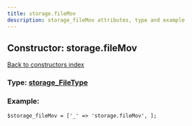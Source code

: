 ```yaml
---
title: storage.fileMov
description: storage_fileMov attributes, type and example
---
```

## Constructor: storage.fileMov  
[Back to constructors index](index.md)






### Type: [storage\_FileType](../types/storage_FileType.md)


### Example:

```
$storage_fileMov = ['_' => 'storage.fileMov', ];
```  

